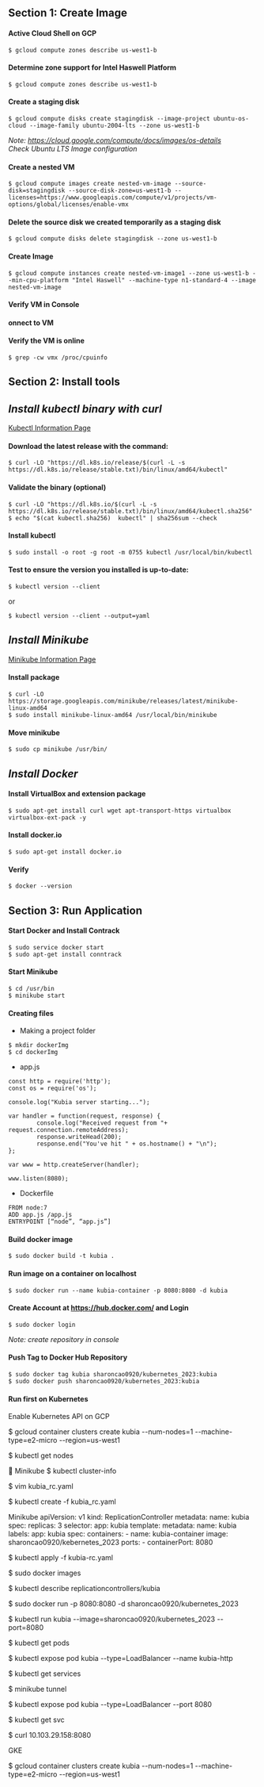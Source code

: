 ## **Section 1: Create Image**


#### **Active Cloud Shell on GCP**
```
$ gcloud compute zones describe us-west1-b
```
 
#### **Determine zone support for Intel Haswell Platform**
```
$ gcloud compute zones describe us-west1-b
```

#### C**reate a staging disk**
```
$ gcloud compute disks create stagingdisk --image-project ubuntu-os-cloud --image-family ubuntu-2004-lts --zone us-west1-b
```

*Note: https://cloud.google.com/compute/docs/images/os-details  
Check Ubuntu LTS Image configuration*
 
 
#### **Create a nested VM**
```
$ gcloud compute images create nested-vm-image --source-disk=stagingdisk --source-disk-zone=us-west1-b --licenses=https://www.googleapis.com/compute/v1/projects/vm-options/global/licenses/enable-vmx
```

 
#### **Delete the source disk we created temporarily as a staging disk**
```
$ gcloud compute disks delete stagingdisk --zone us-west1-b
```
 
#### **Create Image**
```
$ gcloud compute instances create nested-vm-image1 --zone us-west1-b --min-cpu-platform "Intel Haswell" --machine-type n1-standard-4 --image nested-vm-image
``` 

#### **Verify VM in Console**
 


#### **onnect to VM**
 
 

#### **Verify the VM is online**
```
$ grep -cw vmx /proc/cpuinfo
```


## **Section 2: Install tools**


## *Install kubectl binary with curl*
[Kubectl Information Page](https://kubernetes.io/docs/tasks/tools/install-kubectl-linux/ )


#### **Download the latest release with the command:**
```
$ curl -LO "https://dl.k8s.io/release/$(curl -L -s https://dl.k8s.io/release/stable.txt)/bin/linux/amd64/kubectl" 
```
 
#### **Validate the binary (optional)**
```
$ curl -LO "https://dl.k8s.io/$(curl -L -s https://dl.k8s.io/release/stable.txt)/bin/linux/amd64/kubectl.sha256"
$ echo "$(cat kubectl.sha256)  kubectl" | sha256sum --check
```

#### **Install kubectl**
```
$ sudo install -o root -g root -m 0755 kubectl /usr/local/bin/kubectl
```
 
#### **Test to ensure the version you installed is up-to-date:**
```
$ kubectl version --client
```
or
```
$ kubectl version --client --output=yaml    
```
 
## *Install Minikube*
[Minikube Information Page](https://minikube.sigs.k8s.io/docs/start/ )

#### **Install package**
```
$ curl -LO https://storage.googleapis.com/minikube/releases/latest/minikube-linux-amd64
$ sudo install minikube-linux-amd64 /usr/local/bin/minikube
```
 
#### **Move minikube**
```
$ sudo cp minikube /usr/bin/
```
 

## *Install Docker*
#### **Install VirtualBox and extension package**
```
$ sudo apt-get install curl wget apt-transport-https virtualbox virtualbox-ext-pack -y
``` 

#### **Install docker.io**
```
$ sudo apt-get install docker.io
```
 
#### **Verify**
```
$ docker --version
```
 
## **Section 3: Run Application**


#### **Start Docker and Install Contrack**
```
$ sudo service docker start
$ sudo apt-get install conntrack
``` 

#### **Start Minikube**
```
$ cd /usr/bin
$ minikube start
```
 
#### **Creating files**

* Making a project folder
```
$ mkdir dockerImg
$ cd dockerImg
```
 
* app.js
```
const http = require('http');
const os = require('os');

console.log("Kubia server starting...");

var handler = function(request, response) {
        console.log("Received request from "+ request.connection.remoteAddress);
        response.writeHead(200);
        response.end("You've hit " + os.hostname() + "\n");
};

var www = http.createServer(handler);

www.listen(8080);
```
 

* Dockerfile
```
FROM node:7
ADD app.js /app.js
ENTRYPOINT [“node”, “app.js”]
```
 

#### **Build docker image**
```
$ sudo docker build -t kubia .
```


#### **Run image on a container on localhost**
```
$ sudo docker run --name kubia-container -p 8080:8080 -d kubia
```

#### **Create Account at https://hub.docker.com/ and Login**
 
``` 
$ sudo docker login
```
*Note: create repository in console*

#### **Push Tag to Docker Hub Repository**
```
$ sudo docker tag kubia sharoncao0920/kubernetes_2023:kubia
$ sudo docker push sharoncao0920/kubernetes_2023:kubia  
```
 

#### **Run first on Kubernetes**
 
Enable Kubernetes API on GCP 
 
 
$ gcloud container clusters create kubia --num-nodes=1 --machine-type=e2-micro --region=us-west1
 
$ kubectl get nodes
 
	Minikube
$ kubectl cluster-info
 
$ vim kubia_rc.yaml
 


$ kubectl create -f kubia_rc.yaml





Minikube
apiVersion: v1
kind: ReplicationController
metadata:
  name: kubia
spec:
  replicas: 3
  selector:
    app: kubia
  template:
    metadata:
      name: kubia
      labels:
        app: kubia
    spec:
      containers:
      - name: kubia-container
        image: sharoncao0920/kebernetes_2023
        ports:
        - containerPort: 8080
 




$ kubectl apply -f kubia-rc.yaml
 











$ sudo docker images
 

$ kubectl describe replicationcontrollers/kubia
 


$ sudo docker run -p 8080:8080 -d sharoncao0920/kubernetes_2023
 
$ kubectl run kubia --image=sharoncao0920/kubernetes_2023 --port=8080
 



$ kubectl get pods
 
 
 
 
$ kubectl expose pod kubia --type=LoadBalancer --name kubia-http
 
$ kubectl get services
 
$ minikube tunnel
 
$ kubectl expose pod kubia --type=LoadBalancer --port 8080
 
$ kubectl get svc
 
$ curl 10.103.29.158:8080
 














GKE

$ gcloud container clusters create kubia --num-nodes=1 --machine-type=e2-micro --region=us-west1




